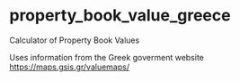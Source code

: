 # property_book_value_greece
Calculator of Property Book Values

Uses information from the Greek goverment website
https://maps.gsis.gr/valuemaps/


